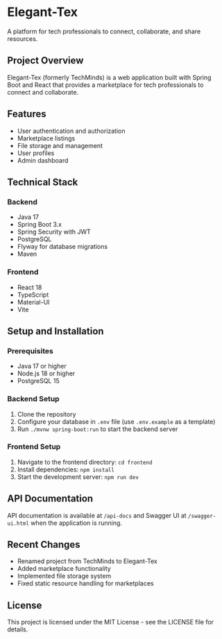 # Elegant-Tex

A platform for tech professionals to connect, collaborate, and share resources.

## Project Overview

Elegant-Tex (formerly TechMinds) is a web application built with Spring Boot and React that provides a marketplace for tech professionals to connect and collaborate.

## Features

- User authentication and authorization
- Marketplace listings
- File storage and management
- User profiles
- Admin dashboard

## Technical Stack

### Backend
- Java 17
- Spring Boot 3.x
- Spring Security with JWT
- PostgreSQL
- Flyway for database migrations
- Maven

### Frontend
- React 18
- TypeScript
- Material-UI
- Vite

## Setup and Installation

### Prerequisites
- Java 17 or higher
- Node.js 18 or higher
- PostgreSQL 15

### Backend Setup
1. Clone the repository
2. Configure your database in `.env` file (use `.env.example` as a template)
3. Run `./mvnw spring-boot:run` to start the backend server

### Frontend Setup
1. Navigate to the frontend directory: `cd frontend`
2. Install dependencies: `npm install`
3. Start the development server: `npm run dev`

## API Documentation

API documentation is available at `/api-docs` and Swagger UI at `/swagger-ui.html` when the application is running.

## Recent Changes

- Renamed project from TechMinds to Elegant-Tex
- Added marketplace functionality
- Implemented file storage system
- Fixed static resource handling for marketplaces

## License

This project is licensed under the MIT License - see the LICENSE file for details.
